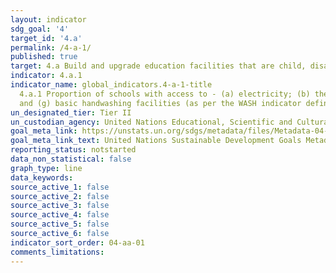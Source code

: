 ```yaml
---
layout: indicator
sdg_goal: '4'
target_id: '4.a'
permalink: /4-a-1/
published: true
target: 4.a Build and upgrade education facilities that are child, disability and gender sensitive and provide safe, non-violent, inclusive and effective learning environments for all
indicator: 4.a.1
indicator_name: global_indicators.4-a-1-title
  4.a.1 Proportion of schools with access to - (a) electricity; (b) the Internet for pedagogical purposes; (c) computers for pedagogical purposes; (d) adapted infrastructure and materials for students with disabilities; (e) basic drinking water; (f) single-sex basic sanitation facilities;
  and (g) basic handwashing facilities (as per the WASH indicator definitions)
un_designated_tier: Tier II
un_custodian_agency: United Nations Educational, Scientific and Cultural Organization - Institute for Statistics (UNESCO-UIS)
goal_meta_link: https://unstats.un.org/sdgs/metadata/files/Metadata-04-0A-01.pdf
goal_meta_link_text: United Nations Sustainable Development Goals Metadata (PDF 222 KB)
reporting_status: notstarted
data_non_statistical: false
graph_type: line
data_keywords:  
source_active_1: false
source_active_2: false
source_active_3: false
source_active_4: false
source_active_5: false
source_active_6: false
indicator_sort_order: 04-aa-01
comments_limitations: 
---
```

